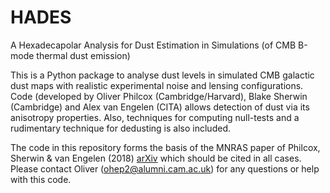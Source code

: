 # HADES
A Hexadecapolar Analysis for Dust Estimation in Simulations (of CMB B-mode thermal dust emission)

This is a Python package to analyse dust levels in simulated CMB galactic dust maps with realistic experimental noise and lensing configurations. Code (developed by Oliver Philcox (Cambridge/Harvard), Blake Sherwin (Cambridge) and Alex van Engelen (CITA) allows detection of dust via its anisotropy properties. Also, techniques for computing null-tests and a rudimentary technique for dedusting is also included. 

The code in this repository forms the basis of the MNRAS paper of Philcox, Sherwin & van Engelen (2018) [arXiv](https://arxiv.org/abs/1805.09177) which should be cited in all cases. Please contact Oliver (ohep2@alumni.cam.ac.uk) for any questions or help with this code.
    
